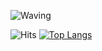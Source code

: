 ![Waving](https://capsule-render.vercel.app/api?type=waving&height=300&color=gradient&text=멋진%20나&section=header&reversal=true) 

![Hits](https://hits.seeyoufarm.com/api/count/incr/badge.svg?url=https%3A%2F%2Fgithub.com%2Fdotorimuk1112%2Fhit-counter&count_bg=%230021FF&title_bg=%23BE00FF&icon=python.svg&icon_color=%23FFE900&title=hits&edge_flat=false)
[![Top Langs](https://github-readme-stats.vercel.app/api/top-langs/?username=dotorimuk1112&hide=Jupyter%20Notebook,CSS&layout=compact&theme=midnight-purple)](https://github.com/JunGyuRyu/github-readme-stats)
